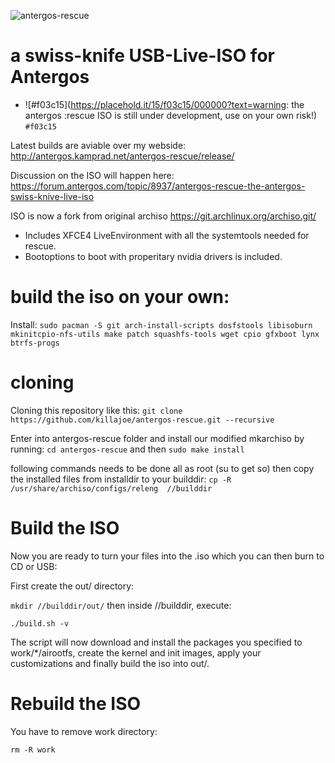 ![antergos-rescue](http://antergos.kamprad.net/antergos-rescue/images/rescue-desktop.png)
# a swiss-knife USB-Live-ISO for Antergos
 
- ![#f03c15](https://placehold.it/15/f03c15/000000?text=warning: the antergos :rescue ISO is still under development, use on your own risk!) `#f03c15`

Latest builds are aviable over my webside: http://antergos.kamprad.net/antergos-rescue/release/

Discussion on the ISO will happen here: https://forum.antergos.com/topic/8937/antergos-rescue-the-antergos-swiss-knive-live-iso

ISO is now a fork from original archiso https://git.archlinux.org/archiso.git/ 

* Includes XFCE4 LiveEnvironment with all the systemtools needed for rescue.
* Bootoptions to boot with properitary nvidia drivers is included.

# build the iso on your own:

Install: 
`sudo pacman -S git arch-install-scripts dosfstools libisoburn mkinitcpio-nfs-utils make patch squashfs-tools wget cpio gfxboot lynx btrfs-progs`

# cloning

Cloning this repository like this: `git clone https://github.com/killajoe/antergos-rescue.git --recursive`

Enter into antergos-rescue folder and install our modified mkarchiso by running: `cd antergos-rescue` and then `sudo make install`

following commands needs to be done all as root (su to get so) then copy the installed files from installdir to your builddir: `cp -R /usr/share/archiso/configs/releng  //builddir`

# Build the ISO

Now you are ready to turn your files into the .iso which you can then burn to CD or USB:

First create the out/ directory:

`mkdir //builddir/out/` then inside //builddir, execute:

`./build.sh -v`

The script will now download and install the packages you specified to work/*/airootfs, create the kernel and init images, apply your customizations and finally build the iso into out/.

# Rebuild the ISO

You have to remove work directory:

`rm -R work`

